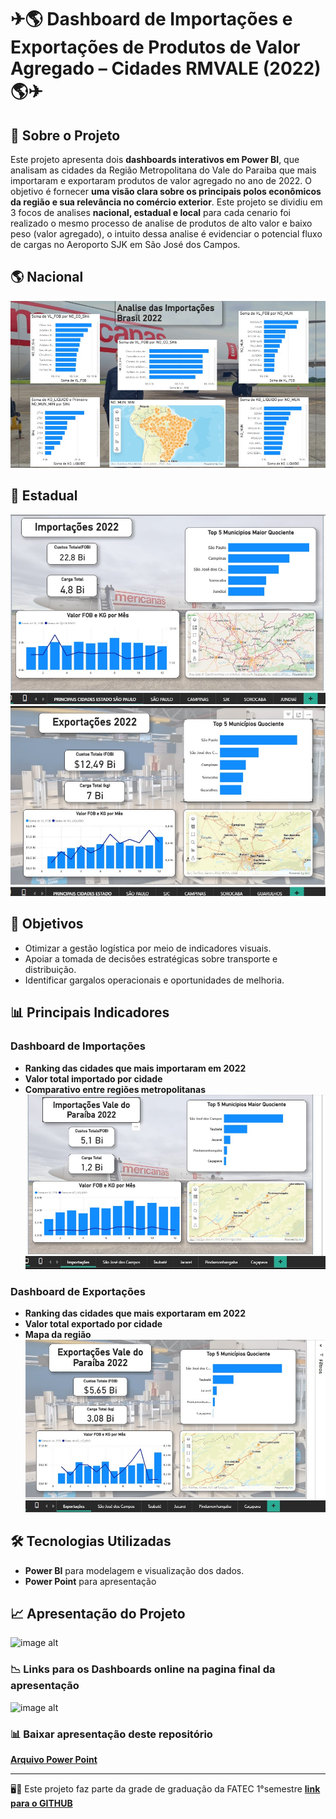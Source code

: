 # ✈🌎 Dashboard de Importações e Exportações de Produtos de Valor Agregado – Cidades RMVALE (2022) 🌎✈

## 📌 Sobre o Projeto   

Este projeto apresenta dois **dashboards interativos em Power BI**, que analisam as cidades da Região Metropolitana do Vale do Paraiba que mais importaram e exportaram produtos de valor agregado no ano de 2022.
O objetivo é fornecer **uma visão clara sobre os principais polos econômicos da região e sua relevância no comércio exterior**.
Este projeto se dividiu em 3 focos de analises **nacional, estadual e local** para cada cenario foi realizado o mesmo processo de analise de produtos de alto valor e baixo peso (valor agregado), o intuito dessa analise é evidenciar o potencial fluxo de cargas no Aeroporto SJK em São José dos Campos.

## 🌎 Nacional
![image alt](https://github.com/Leonardowso/Dash-EXP-IMP-RM-VALE-2022/blob/64806948f873d89d5c4bb83307a1501fe689ed0c/imp%20nacional%202022.jpg)

## 🚢 Estadual

![image alt](https://github.com/Leonardowso/Dash-EXP-IMP-RM-VALE-2022/blob/48e48b5ab75ee9b6aefcd63cff43d1cbbfcdb0df/DASH%20TOP%20IMP%20NACIONAL%202022.jpg)
![image alt](https://github.com/Leonardowso/Dash-EXP-IMP-RM-VALE-2022/blob/48e48b5ab75ee9b6aefcd63cff43d1cbbfcdb0df/DASH%20TOP%20EXP%20SP.jpg)


## 🎯 Objetivos  
- Otimizar a gestão logística por meio de indicadores visuais.  
- Apoiar a tomada de decisões estratégicas sobre transporte e distribuição.  
- Identificar gargalos operacionais e oportunidades de melhoria.  

## 📊 Principais Indicadores  

### Dashboard de Importações
- **Ranking das cidades que mais importaram em 2022**
- **Valor total importado por cidade**
- **Comparativo entre regiões metropolitanas**
 ![image alt](https://github.com/Leonardowso/Dash-EXP-IMP-RM-VALE-2022/blob/48e48b5ab75ee9b6aefcd63cff43d1cbbfcdb0df/imp%20vale.jpg)

### Dashboard de Exportações
- **Ranking das cidades que mais exportaram em 2022**
- **Valor total exportado por cidade**
- **Mapa da região**
 ![image alt](https://github.com/Leonardowso/Dash-EXP-IMP-RM-VALE-2022/blob/48e48b5ab75ee9b6aefcd63cff43d1cbbfcdb0df/exp%20vale%202022.jpg)



## 🛠️ Tecnologias Utilizadas  

- **Power BI** para modelagem e visualização dos dados.    
- **Power Point** para apresentação
  
## 📈 Apresentação do Projeto 

![image alt](https://github.com/Leonardowso/Dash-EXP-IMP-SP-2022/blob/51e92db79ded65068acd2704252bf1f18e96ca40/APRESENTA%C3%87%C3%83O%20DASH%202022.jpg)

### 📉 Links para os Dashboards online na pagina final da apresentação
![image alt](https://github.com/Leonardowso/Dash-EXP-IMP-SP-2022/blob/51e92db79ded65068acd2704252bf1f18e96ca40/links%20dash%202022.jpg)

### 📊 Baixar apresentação deste repositório
 **[Arquivo Power Point](https://github.com/Leonardowso/Dash-EXP-IMP-SP-2022/blob/51e92db79ded65068acd2704252bf1f18e96ca40/Apresenta%C3%A7%C3%A3o%20ALTERA%C3%87%C3%95ES%20LEO%20LINK%20DASHBOARD%20NO%20FINAL.pptx)** 


---
🖥🎲 Este projeto faz parte da grade de graduação da FATEC 1°semestre
**[link para o GITHUB](https://github.com/WorkLog1M/Mapeamento.git)**
